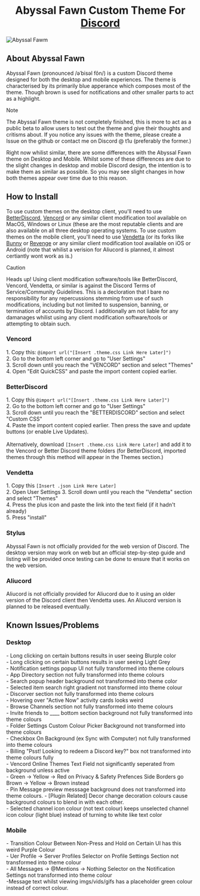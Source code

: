 <h1 align="center">Abyssal Fawn Custom Theme For <a href="https://discord.com">Discord</a></h1>

![Abyssal Fawm](https://github.com/ThatOneUnoriginal/Abyssal-Fawn/assets/70731807/6aef7b0d-1898-4f85-8f0c-54ab90645b8d)

<h2>About Abyssal Fawn</h2>
Abyssal Fawn (pronounced /əˈbisəl fôn/) is a custom Discord theme designed for both the desktop and mobile experiences. The theme is characterised by its primarily blue apperance which composes most of the theme. Though brown is used for notifications and other smaller parts to act as a highlight.

>[!NOTE]
>The Abyssal Fawn theme is not completely finished, this is more to act as a public beta to allow users to test out the theme and give their thoughts and critisms about. If you notice any issues with the theme, please create a Issue on the github or contact me on Discord @ t1u (preferably the former.)
>
>Right now whilist similar, there are some differences with the Abyssal Fawn theme on Desktop and Mobile. Whilst some of these differences are due to the slight changes in desktop and mobile Discord design, the intention is to make them as similar as possible. So you may see slight changes in how both themes appear over time due to this reason.

<h2>How to Install</h2>
To use custom themes on the desktop client, you'll need to use <a href="https://betterdiscord.app">BetterDiscord</a>, <a href="https://vencord.dev">Vencord</a> or any similar client modification tool available on MacOS, Windows or Linux (these are the most reputable clients and are also available on all three desktop operating systems. To use custom themes on the mobile client, you'll need to use <a href="https://vendetta.rocks">Vendetta</a> (or its forks like <a href="https://github.com/pyoncord/Bunny">Bunny</a> or <a href="https://github.com/revenge-mod/Revenge">Revenge</a> or any similar client modification tool available on iOS or Android (note that whilist a verision for Aliucord is planned, it almost certiantly wont work as is.)

> [!CAUTION]
> Heads up! Using client modification software/tools like BetterDiscord, Vencord, Vendetta, or similar is against the Discord Terms of Service/Community Guidelines. This is a decloration that I bare no responsibility for any repercussions stemming from use of such modifications, including but not limited to suspension, banning, or termination of accounts by Discord. I additionally am not liable for any damanages whilist using any client modification software/tools or attempting to obtain such.

<h3>Vencord</h3>
1. Copy this: <code>@import url("[Insert .theme.css Link Here Later]")</code><br>
2. Go to the bottom left corner and go to "User Settings"<br>
3. Scroll down until you reach the "VENCORD" section and select "Themes"<br>
4. Open "Edit QuickCSS" and paste the import content copied earlier.

<h3>BetterDiscord</h3>
1. Copy this <code>@import url("[Insert .theme.css Link Here Later]")</code><br>
2. Go to the bottom left corner and go to "User Settings"<br>
3. Scroll down until you reach the "BETTERDISCORD" section and select "Custom CSS"<br>
4. Paste the import content copied earlier. Then press the save and update buttons (or enable Live Updates).<br>
<br>
Alternatively, download <code>[Insert .theme.css Link Here Later]</code> and add it to the Vencord or Better Discord theme folders (for BetterDiscord, imported themes through this method will appear in the Themes section.)

<h3>Vendetta</h3>
1. Copy this <code>[Insert .json Link Here Later]</code><br>
2. Open User Settings
3. Scroll down until you reach the "Vendetta" section and select "Themes"<br>
4. Press the plus icon and paste the link into the text field (if it hadn't already)<br>
5. Press "install"

<h3>Stylus</h3>
Abyssal Fawn is not officially provided for the web version of Discord. The desktop version may work on web but an official step-by-step guide and listing will be provided once testing can be done to ensure that it works on the web version. 
<h3>Aliucord</h3>
Aliucord is not officially provided for Aliucord due to it using an older version of the Discord client then Vendetta uses. An Aliucord version is planned to be released eventually.

<h2>Known Issues/Problems</h2>
<h3>Desktop</h3>
- Long clicking on certain buttons results in user seeing Blurple color<br>
- Long clicking on certain buttons results in user seeing Light Grey<br>
- Notification settings popup UI not fully transformed into theme colours<br>
- App Directory section not fully transformed into theme colours<br>
- Search popup header background not transformed into theme color<br>
- Selected item search right gradient not transformed into theme colour<br>
- Discorver section not fully transformed into theme colours<br>
- Hovering over "Active Now" activity cards looks weird<br>
- Browse Channels section not fully transformed into theme colours<br>
- Invite friends to ____ bottom section background not fully transformed into theme colours<br>
- Folder Settings Custom Colour Picker Background not transformed into theme colours<br>
- Checkbox On Background (ex Sync with Computer) not fully transformed into theme colours<br>
- Billing "Psst! Looking to redeem a Discord key?" box not transformed into theme colours fully<br>
- Vencord Online Themes Text Field not significantly seperated from background unless active<br>
- Green -> Yellow -> Red on Privacy & Safety Prefences Side Borders go Brown -> Yellow -> Brown instead<br>
- Pin Message preview messsage background does not transformed into theme colours.
- [Plugin Related] Decor change decoration colours cause background colours to blend in with each other.<br>
- Selected channel icon colour (not text colour) keeps unselected channel icon colour (light blue) instead of turning to white like text color<br>
<h3>Mobile</h3>
- Transition Colour Between Non-Press and Hold on Certain UI has this weird Purple Colour<br>
- Uer Profile -> Server Profiles Selector on Profile Settings Section not transformed into theme colour<br>
- All Messages -> @Mentions -> Nothing Selector on the Notification Settings not transformed into theme colour<br>
-Message text whilst viewing imgs/vids/gifs has a placeholder green colour instead of correct colour.
